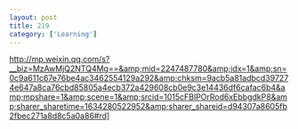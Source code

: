 ```yaml
---
layout: post
title: 219
category: ['Learning']
---
```


http://mp.weixin.qq.com/s?__biz=MzAwMjQ2NTQ4Mg==&amp;mid=2247487780&amp;idx=1&amp;sn=0c9a611c67e76be4ac3462554129a292&amp;chksm=9acb5a81adbcd397274e647a8ca76cbd85805a4ecb372a429608cb0e9c3e14436df6cafac6b4&amp;mpshare=1&amp;scene=1&amp;srcid=1015cFBlPOrRod6xEbbgdkP8&amp;sharer_sharetime=1634280522952&amp;sharer_shareid=d94307a8605fb2fbec271a8d8c5a0a86#rd]



